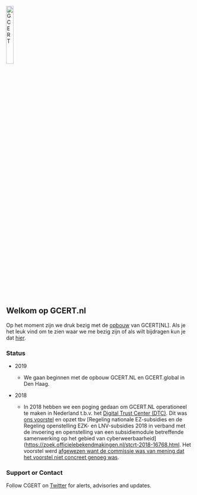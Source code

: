 <a href="/"><img src="https://gcert.nl/over/GCERT_logo_klein.png" width="20%" height="20%" alt="GCERT" border="0" /></a>

## Welkom op GCERT.nl
Op het moment zijn we druk bezig met de [opbouw](/over/) van GCERT[NL]. 
Als je het leuk vind om te zien waar we me bezig zijn of als wilt bijdragen kun je dat [hier](https://github.com/GDI-foundation/GDI.foundation/projects/4).

### Status
* 2019
  * We gaan beginnen met de opbouw GCERT.NL en GCERT.global in Den Haag. 
  
* 2018 
    * In 2018 hebben we een poging gedaan om GCERT.NL operationeel te maken in Nederland t.b.v. het [Digital Trust Center (DTC)](https://www.digitaltrustcenter.nl/). Dit was [ons voorstel](https://docs.google.com/document/d/1uOFktRNmfMa7CTljN1WgQksLZHAqXdBG8V88U4CSJbQ/edit?usp=sharing) en opzet tbv [Regeling nationale EZ-subsidies en de Regeling openstelling EZK- en LNV-subsidies 2018 in verband met de invoering en openstelling van een subsidiemodule betreffende samenwerking op het gebied van cyberweerbaarheid](https://zoek.officielebekendmakingen.nl/stcrt-2018-16768.html. Het voorstel werd [afgewezen want de commissie was van mening dat het voorstel niet concreet genoeg was](https://twitter.com/GDI_FDN/status/1032588250211405824).


### Support or Contact
Follow CGERT on [Twitter](https://twitter.com/GDI_CERT) for alerts, advisories and updates.






